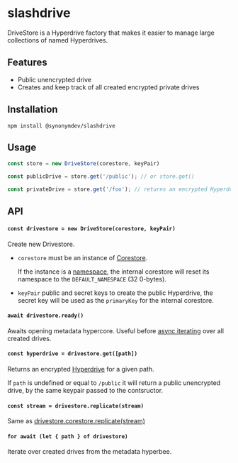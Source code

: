 # slashdrive

DriveStore is a Hyperdrive factory that makes it easier to manage large collections of named Hyperdrives.

## Features

- Public unencrypted drive
- Creates and keep track of all created encrypted private drives

## Installation

```
npm install @synonymdev/slashdrive
```

## Usage

```js
const store = new DriveStore(corestore, keyPair)

const publicDrive = store.get('/public'); // or store.get()

const privateDrive = store.get('/foo'); // returns an encrypted Hyperdrive
```

## API

#### `const drivestore = new DriveStore(corestore, keyPair)`

Create new Drivestore. 

- `corestore` must be an instance of [Corestore](https://github.com/hypercore-protocol/corestore).
    
  If the instance is a [namespace](https://github.com/hypercore-protocol/corestore#const-store--storenamespacename), the internal corestore will reset its namespace to the `DEFAULT_NAMESPACE` (32 0-bytes).

- `keyPair` public and secret keys to create the public Hyperdrive, the secret key will be used as the `primaryKey` for the internal corestore.

#### `await drivestore.ready()`

Awaits opening metadata hypercore. Useful before [async iterating](#for-await-let-path-of-drivestore) over all created drives.

#### `const hyperdrive = drivestore.get([path])`

Returns an encrypted [Hyperdrive](https://github.com/hypercore-protocol/hyperdrive-next) for a given path.

If `path` is undefined or equal to `/public` it will return a public unencrypted drive, by the same keypair passed to the contsructor.

#### `const stream = drivestore.replicate(stream)`

Same as [drivestore.corestore.replicate(stream)](https://github.com/hypercore-protocol/corestore#const-stream--storereplicateoptsorstream)

#### `for await (let { path } of drivestore)`

Iterate over created drives from the metadata hyperbee.
